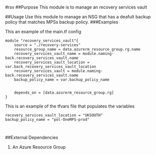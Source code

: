 #rsv
##Purpose
This module is to manage an recovery services vault

##Usage
Use this module to manage an NSG that has a deafult backup policy that matches MPSs backup policy. 
###Examples

This an example of the main.tf config

```
module "recovery_services_vault"{
    source = "./recovery-services"
    resource_group_name = data.azurerm_resource_group.rg.name
    recovery_services_vault_name = module.naming-back.recovery_services_vault.name
    recovery_services_vault_location = var.back_recovery_services_vault_location
    recovery_services_vault = module.naming-back.recovery_services_vault.name
    backup_policy_name = var.backup_policy_name


    depends_on = [data.azurerm_resource_group.rg]
}
```

This is an example of the tfvars file that populates the variables


```
recovery_services_vault_location = "UKSOUTH"
backup_policy_name = "pol-OneMPS-prod"



```

##External Dependencies
1. An Azure Resource Group